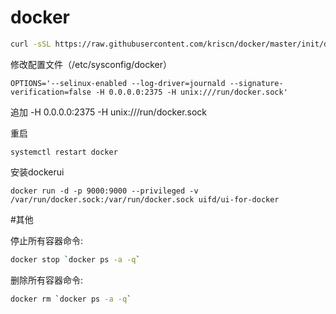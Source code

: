 # docker

```bash
curl -sSL https://raw.githubusercontent.com/kriscn/docker/master/init/docker.init.sh | sh
```

修改配置文件（/etc/sysconfig/docker）

```
OPTIONS='--selinux-enabled --log-driver=journald --signature-verification=false -H 0.0.0.0:2375 -H unix:///run/docker.sock'
```
追加 -H 0.0.0.0:2375 -H unix:///run/docker.sock

重启
```
systemctl restart docker
```
安装dockerui
```
docker run -d -p 9000:9000 --privileged -v /var/run/docker.sock:/var/run/docker.sock uifd/ui-for-docker
```

#其他

停止所有容器命令:
```bash
docker stop `docker ps -a -q`
```

删除所有容器命令:
```bash
docker rm `docker ps -a -q`
```
